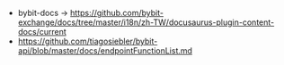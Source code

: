 - bybit-docs -> https://github.com/bybit-exchange/docs/tree/master/i18n/zh-TW/docusaurus-plugin-content-docs/current
- https://github.com/tiagosiebler/bybit-api/blob/master/docs/endpointFunctionList.md
